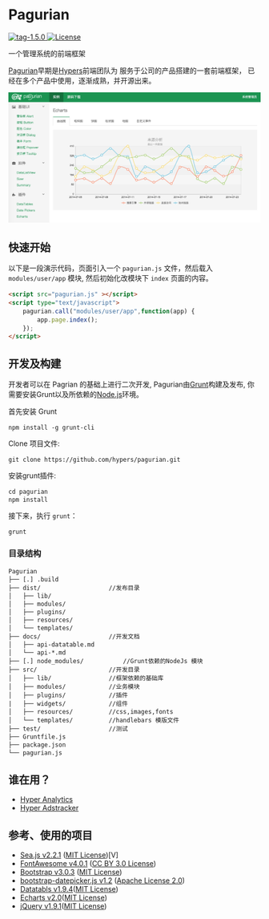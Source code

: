 # Pagurian
[![tag-1.5.0](https://img.shields.io/badge/tag-v1.5.0-orange.svg) ](https://github.com/hypers/pagurian/tree/v1.5.0) [![License](http://img.shields.io/badge/license-MIT-blue.svg?style=flat) ](http://mit-license.org/)

一个管理系统的前端框架

[Pagurian](http://pagurian.com)早期是[Hypers](http://www.hypers.com)前端团队为 服务于公司的产品搭建的一套前端框架， 已经在多个产品中使用，逐渐成熟，并开源出来。

![Pagurian](/src/resources/img/demo.png)

## 快速开始
以下是一段演示代码，页面引入一个 `pagurian.js` 文件，然后载入 `modules/user/app` 模块, 然后初始化改模块下 `index` 页面的内容。

```html
<script src="pagurian.js" ></script>
<script type="text/javascript">
    pagurian.call("modules/user/app",function(app) {
        app.page.index();
    });
</script>
```

## 开发及构建
开发者可以在 Pagrian 的基础上进行二次开发, Pagurian由[Grunt](http://gruntjs.com/)构建及发布, 你需要安装Grunt以及所依赖的[Node.js](http://www.nodejs.org)环境。

首先安装 Grunt

```
npm install -g grunt-cli
```

Clone 项目文件:

```
git clone https://github.com/hypers/pagurian.git
```

安装grunt插件:

```
cd pagurian
npm install
```

接下来，执行 `grunt`：

```
grunt
```

### 目录结构

```
Pagurian
├── [.] .build
├── dist/                   //发布目录
│   ├── lib/
│   ├── modules/
│   ├── plugins/
│   ├── resources/
│   └── templates/
├── docs/                   //开发文档
│   ├── api-datatable.md
│   └── api-*.md
├── [.] node_modules/           //Grunt依赖的NodeJs 模块
├── src/                    //开发目录
│   ├── lib/                //框架依赖的基础库
│   ├── modules/            //业务模块
│   ├── plugins/            //插件
|   ├── widgets/            //组件
│   ├── resources/          //css,images,fonts
│   └── templates/          //handlebars 模版文件
├── test/                   //测试
├── Gruntfile.js
├── package.json
└── pagurian.js
```

## 谁在用？
- [Hyper Analytics](https://analytics.hypers.com.cn)
- [Hyper Adstracker](http://adstracker.hypers.com.cn/)

## 参考、使用的项目
- [Sea.js v2.2.1](https://github.com/seajs/seajs) ([MIT License](https://github.com/seajs/seajs/blob/master/LICENSE.md))[V]
- [FontAwesome v4.0.1](https://github.com/FortAwesome/Font-Awesome/) ([CC BY 3.0 License](http://creativecommons.org/licenses/by/3.0/))
- [Bootstrap v3.0.3](https://github.com/twbs/bootstrap) ([MIT License](https://github.com/twbs/bootstrap/blob/master/LICENSE))
- [bootstrap-datepicker.js v1.2](http://www.eyecon.ro/bootstrap-datepicker/) ([Apache License 2.0](http://www.eyecon.ro/bootstrap-datepicker/js/bootstrap-datepicker.js))
- [Datatabls v1.9.4](http://www.datatables.net/)([MIT License](http://www.datatables.net/license/mit))
- [Echarts v2.0](http://echarts.baidu.com/)([MIT License](https://github.com/ecomfe/echarts/blob/master/LICENSE.txt))
- [jQuery v1.9.1](http://jquery.com/)([MIT License](https://jquery.org/license/))
